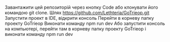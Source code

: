Завантажити цей репозиторій через кнопку Code або клонувати його командою git clone. Шлях https://github.com/Lethteria/GoTrieop.git
Запустити проект в IDE, відкрити консоль
Перейти в корневу папку проекту GoTrieop
Виконати команду npm run dev
Або запустити консоль на компьютері, перейти там в корневу папку проекту GoTrieop і виконати команду npm run dev
